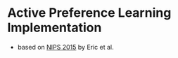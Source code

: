 # Active Preference Learning Implementation

* based on [NIPS 2015](http://papers.nips.cc/paper/3219-active-preference-learning-with-discrete-choice-data) by Eric et al.